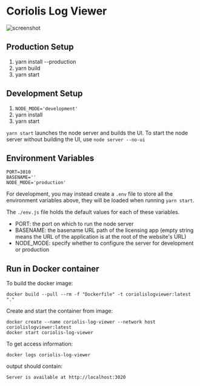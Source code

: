 # Coriolis Log Viewer #

![screenshot](https://github.com/smiclea/coriolis-log-viewer/blob/master/images/screenshot.png)

## Production Setup ##

1. yarn install --production
2. yarn build
3. yarn start

## Development Setup ##

1. `NODE_MODE='development'`
2. yarn install
3. yarn start

`yarn start` launches the node server and builds the UI. To start the node server without building the UI, use `node server --no-ui`

## Environment Variables ##

```(bash)
PORT=3010
BASENAME=''
NODE_MODE='production'
```

For development, you may instead create a `.env` file to store all the environment variables above, they will be loaded when running `yarn start`.

The `./env.js` file holds the default values for each of these variables.

- PORT: the port on which to run the node server
- BASENAME: the basename URL path of the licensing app (empty string means the URL of the application is at the root of the website's URL)
- NODE_MODE: specify whether to configure the server for development or production


## Run in Docker container ##
To build the docker image:
```(bash)
docker build --pull --rm -f "Dockerfile" -t coriolislogviewer:latest "."
```

Create and start the container from image:
```(bash)
docker create --name coriolis-log-viewer --network host coriolislogviewer:latest
docker start coriolis-log-viewer
```

To get access information:
```(bash)
docker logs coriolis-log-viewer
```
output should contain:
```
Server is available at http://localhost:3020
```
